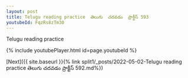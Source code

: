 ```yaml
---
layout: post
title: Telugu reading practice  తెలుగు  చదవడం  ప్రాక్టీస్ 593
youtubeId: FqzRs8zTm30
---
```

 
 
Telugu reading practice
 
 
 
 
 


{% include youtubePlayer.html id=page.youtubeId %}
 
[Next]({{ site.baseurl }}{% link  split1/_posts/2022-05-02-Telugu reading practice  తెలుగు  చదవడం  ప్రాక్టీస్ 592.md%})
 
